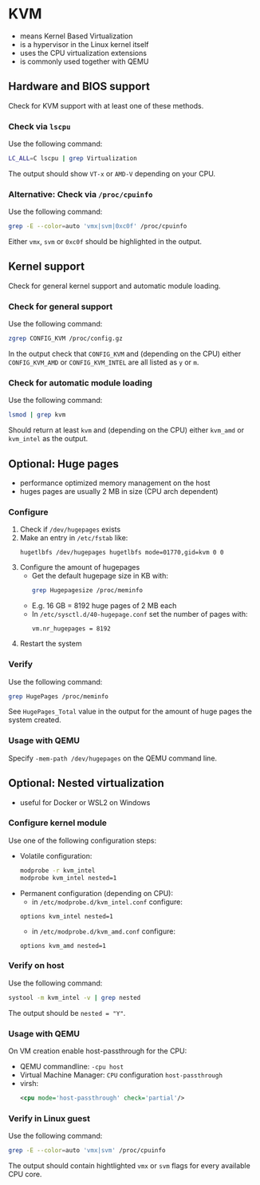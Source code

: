 # KVM
- means Kernel Based Virtualization
- is a hypervisor in the Linux kernel itself
- uses the CPU virtualization extensions
- is commonly used together with QEMU

## Hardware and BIOS support
Check for KVM support with at least one of these methods.

### Check via `lscpu`
Use the following command:
```bash
LC_ALL=C lscpu | grep Virtualization
```
The output should show `VT-x` or `AMD-V` depending on your CPU.

### Alternative: Check via `/proc/cpuinfo`
Use the following command:
```bash
grep -E --color=auto 'vmx|svm|0xc0f' /proc/cpuinfo
```
Either `vmx`, `svm` or `0xc0f` should be highlighted in the output.

## Kernel support
Check for general kernel support and automatic module loading.

### Check for general support
Use the following command:
```bash
zgrep CONFIG_KVM /proc/config.gz
```
In the output check that `CONFIG_KVM` and (depending on the CPU) either `CONFIG_KVM_AMD` or `CONFIG_KVM_INTEL` are all listed as `y` or `m`.

### Check for automatic module loading
Use the following command:
```bash
lsmod | grep kvm
```
Should return at least `kvm` and (depending on the CPU) either `kvm_amd` or `kvm_intel` as the output.

## Optional: Huge pages
- performance optimized memory management on the host
- huges pages are usually 2 MB in size (CPU arch dependent)

### Configure
1. Check if `/dev/hugepages` exists
1. Make an entry in `/etc/fstab` like:
   ```text
   hugetlbfs /dev/hugepages hugetlbfs mode=01770,gid=kvm 0 0
   ```
1. Configure the amount of hugepages
   - Get the default hugepage size in KB with:
     ```bash
     grep Hugepagesize /proc/meminfo
     ```
   - E.g. 16 GB = 8192 huge pages of 2 MB each
   - In `/etc/sysctl.d/40-hugepage.conf` set the number of pages with:
     ```text
     vm.nr_hugepages = 8192
     ```
1.  Restart the system

### Verify
Use the following command:
```bash
grep HugePages /proc/meminfo
```
See `HugePages_Total` value in the output for the amount of huge pages the system created.

### Usage with QEMU
Specify `-mem-path /dev/hugepages` on the QEMU command line.

## Optional: Nested virtualization
- useful for Docker or WSL2 on Windows

### Configure kernel module
Use one of the following configuration steps:
- Volatile configuration:
  ```bash
  modprobe -r kvm_intel
  modprobe kvm_intel nested=1
  ```
- Permanent configuration (depending on CPU):
  - in `/etc/modprobe.d/kvm_intel.conf` configure:
  ```text
  options kvm_intel nested=1
  ```
  - in `/etc/modprobe.d/kvm_amd.conf` configure:
  ```text
  options kvm_amd nested=1
  ```

### Verify on host
Use the following command:
```bash
systool -m kvm_intel -v | grep nested
```
The output should be `nested = "Y"`.

### Usage with QEMU
On VM creation enable host-passthrough for the CPU:
- QEMU commandline: `-cpu host`
- Virtual Machine Manager: `CPU` configuration `host-passthrough`
- virsh:
  ```xml
  <cpu mode='host-passthrough' check='partial'/>
  ```

### Verify in Linux guest
Use the following command:
```bash
grep -E --color=auto 'vmx|svm' /proc/cpuinfo
```
The output should contain hightlighted `vmx` or `svm` flags for every available CPU core.
